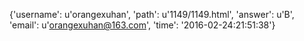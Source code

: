 {'username': u'orangexuhan', 'path': u'1149/1149.html', 'answer': u'B', 'email': u'orangexuhan@163.com', 'time': '2016-02-24:21:51:38'}